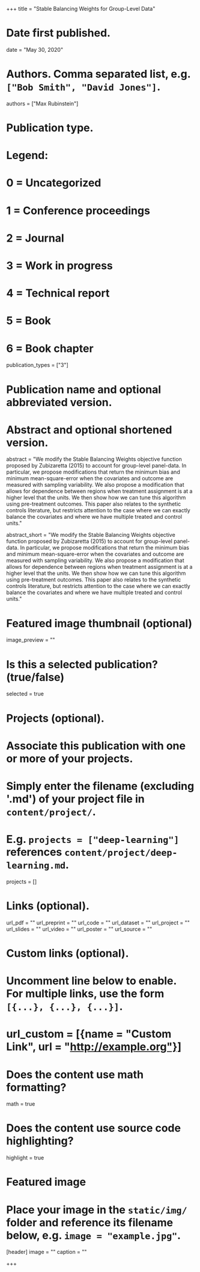 +++
title = "Stable Balancing Weights for Group-Level Data"

# Date first published.
date = "May 30, 2020"

# Authors. Comma separated list, e.g. `["Bob Smith", "David Jones"]`.
authors = ["Max Rubinstein"]

# Publication type.
# Legend:
# 0 = Uncategorized
# 1 = Conference proceedings
# 2 = Journal
# 3 = Work in progress
# 4 = Technical report
# 5 = Book
# 6 = Book chapter
publication_types = ["3"]

# Publication name and optional abbreviated version.

# Abstract and optional shortened version.
abstract = "We modify the Stable Balancing Weights objective function proposed by Zubizaretta (2015) to account for group-level panel-data. In particular, we propose modifications that return the minimum bias and minimum mean-square-error when the covariates and outcome are measured with sampling variability. We also propose a modification that allows for dependence between regions when treatment assignment is at a higher level that the units. We then show how we can tune this algorithm using pre-treatment outcomes. This paper also relates to the synthetic controls literature, but restricts attention to the case where we can exactly balance the covariates and where we have multiple treated and control units."

abstract_short = "We modify the Stable Balancing Weights objective function proposed by Zubizaretta (2015) to account for group-level panel-data. In particular, we propose modifications that return the minimum bias and minimum mean-square-error when the covariates and outcome are measured with sampling variability. We also propose a modification that allows for dependence between regions when treatment assignment is at a higher level that the units. We then show how we can tune this algorithm using pre-treatment outcomes. This paper also relates to the synthetic controls literature, but restricts attention to the case where we can exactly balance the covariates and where we have multiple treated and control units."

# Featured image thumbnail (optional)
image_preview = ""

# Is this a selected publication? (true/false)
selected = true

# Projects (optional).
#   Associate this publication with one or more of your projects.
#   Simply enter the filename (excluding '.md') of your project file in `content/project/`.
#   E.g. `projects = ["deep-learning"]` references `content/project/deep-learning.md`.
projects = []

# Links (optional).
url_pdf = ""
url_preprint = ""
url_code = ""
url_dataset = ""
url_project = ""
url_slides = ""
url_video = ""
url_poster = ""
url_source = ""

# Custom links (optional).
#   Uncomment line below to enable. For multiple links, use the form `[{...}, {...}, {...}]`.
# url_custom = [{name = "Custom Link", url = "http://example.org"}]

# Does the content use math formatting?
math = true

# Does the content use source code highlighting?
highlight = true

# Featured image
# Place your image in the `static/img/` folder and reference its filename below, e.g. `image = "example.jpg"`.
[header]
image = ""
caption = ""

+++
